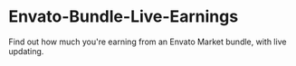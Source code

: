 Envato-Bundle-Live-Earnings
===========================

Find out how much you're earning from an Envato Market bundle, with live updating.

